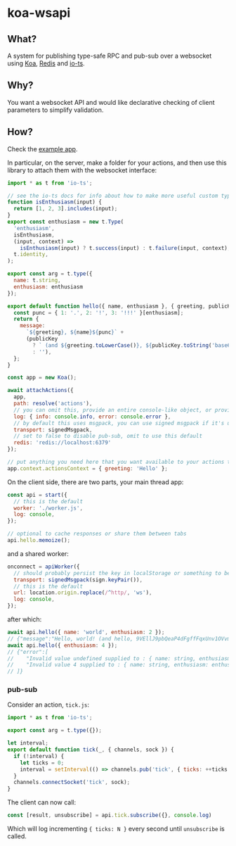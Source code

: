 # koa-wsapi

## What?
A system for publishing type-safe RPC and pub-sub over a websocket using [Koa](https://github.com/gcanti/io-ts), [Redis](https://github.com/redis/redis) and [io-ts](https://github.com/gcanti/io-ts).

## Why?
You want a websocket API and would like declarative checking of client parameters to simplify validation.

## How?
Check the [example app](./example).

In particular, on the server, make a folder for your actions, and then use this library to attach them with the websocket interface:

```javascript
import * as t from 'io-ts';

// see the io-ts docs for info about how to make more useful custom types
function isEnthusiasm(input) {
  return [1, 2, 3].includes(input);
}
export const enthusiasm = new t.Type(
  'enthusiasm',
  isEnthusiasm,
  (input, context) =>
    isEnthusiasm(input) ? t.success(input) : t.failure(input, context),
  t.identity,
);

export const arg = t.type({
  name: t.string,
  enthusiasm: enthusiasm
});

export default function hello({ name, enthusiasm }, { greeting, publicKey }) {
  const punc = { 1: '.', 2: '!', 3: '!!!' }[enthusiasm];
  return {
    message:
      `${greeting}, ${name}${punc}` +
      (publicKey
        ? ` (and ${greeting.toLowerCase()}, ${publicKey.toString('base64')}${punc})`
        : ''),
  };
}
```

```javascript
const app = new Koa();

await attachActions({
  app,
  path: resolve('actions'),
  // you can omit this, provide an entire console-like object, or provide only the log levels you want to see
  log: { info: console.info, error: console.error },
  // by default this uses msgpack, you can use signed msgpack if it's useful to you to have unique identifiers for each client
  transport: signedMsgpack,
  // set to false to disable pub-sub, omit to use this default
  redis: 'redis://localhost:6379'
});

// put anything you need here that you want available to your actions that you can't/don't want to import separately
app.context.actionsContext = { greeting: 'Hello' };

```

On the client side, there are two parts, your main thread app:

```javascript
const api = start({
  // this is the default
  worker: './worker.js',
  log: console,
});

// optional to cache responses or share them between tabs
api.hello.memoize();
```

and a shared worker:

```javascript
onconnect = apiWorker({
  // should probably persist the key in localStorage or something to be any use
  transport: signedMsgpack(sign.keyPair()),
  // this is the default
  url: location.origin.replace(/^http/, 'ws'),
  log: console,
});
```

after which:
```javascript
await api.hello({ name: 'world', enthusiasm: 2 });
// {"message":"Hello, world! (and hello, 9VEllJ9pbQeaP4dFgffFqxUnv1OVvm8CS3kFCU68ZPQ=!)"}
await api.hello({ enthusiasm: 4 });
// {"error":[
//    "Invalid value undefined supplied to : { name: string, enthusiasm: enthusiasm }/name: string",
//    "Invalid value 4 supplied to : { name: string, enthusiasm: enthusiasm }/enthusiasm: enthusiasm"
// ]}
```

### pub-sub

Consider an action, `tick.js`:

```javascript
import * as t from 'io-ts';

export const arg = t.type({});

let interval;
export default function tick(_, { channels, sock }) {
  if (!interval) {
    let ticks = 0;
    interval = setInterval(() => channels.pub('tick', { ticks: ++ticks }), 1000);
  }
  channels.connectSocket('tick', sock);
}
```

The client can now call:
```javascript
const [result, unsubscribe] = api.tick.subscribe({}, console.log)
```

Which will log incrementing `{ ticks: N }` every second until `unsubscribe` is called.
